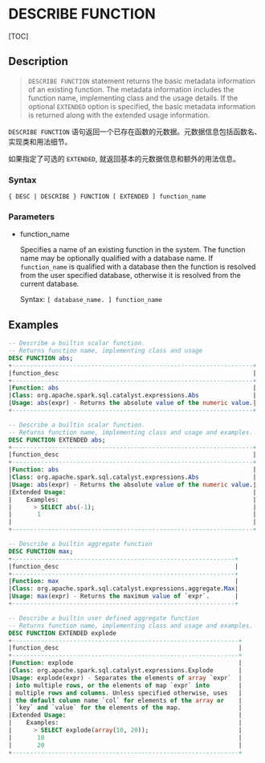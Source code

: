 # DESCRIBE FUNCTION

[TOC]

## Description

> `DESCRIBE FUNCTION` statement returns the basic metadata information of an existing function. The metadata information includes the function name, implementing class and the usage details. If the optional `EXTENDED` option is specified, the basic metadata information is returned along with the extended usage information.

`DESCRIBE FUNCTION` 语句返回一个已存在函数的元数据。元数据信息包括函数名、实现类和用法细节。

如果指定了可选的 `EXTENDED`, 就返回基本的元数据信息和额外的用法信息。


### Syntax

	{ DESC | DESCRIBE } FUNCTION [ EXTENDED ] function_name

### Parameters

- function_name

	Specifies a name of an existing function in the system. The function name may be optionally qualified with a database name. If `function_name` is qualified with a database then the function is resolved from the user specified database, otherwise it is resolved from the current database.

	Syntax: `[ database_name. ] function_name`

## Examples

```SQL
-- Describe a builtin scalar function.
-- Returns function name, implementing class and usage
DESC FUNCTION abs;
+-------------------------------------------------------------------+
|function_desc                                                      |
+-------------------------------------------------------------------+
|Function: abs                                                      |
|Class: org.apache.spark.sql.catalyst.expressions.Abs               |
|Usage: abs(expr) - Returns the absolute value of the numeric value.|
+-------------------------------------------------------------------+

-- Describe a builtin scalar function.
-- Returns function name, implementing class and usage and examples.
DESC FUNCTION EXTENDED abs;
+-------------------------------------------------------------------+
|function_desc                                                      |
+-------------------------------------------------------------------+
|Function: abs                                                      |
|Class: org.apache.spark.sql.catalyst.expressions.Abs               |
|Usage: abs(expr) - Returns the absolute value of the numeric value.|
|Extended Usage:                                                    |
|    Examples:                                                      |
|      > SELECT abs(-1);                                            |
|       1                                                           |
|                                                                   |
+-------------------------------------------------------------------+

-- Describe a builtin aggregate function
DESC FUNCTION max;
+--------------------------------------------------------------+
|function_desc                                                 |
+--------------------------------------------------------------+
|Function: max                                                 |
|Class: org.apache.spark.sql.catalyst.expressions.aggregate.Max|
|Usage: max(expr) - Returns the maximum value of `expr`.       |
+--------------------------------------------------------------+

-- Describe a builtin user defined aggregate function
-- Returns function name, implementing class and usage and examples.
DESC FUNCTION EXTENDED explode
+---------------------------------------------------------------+
|function_desc                                                  |
+---------------------------------------------------------------+
|Function: explode                                              |
|Class: org.apache.spark.sql.catalyst.expressions.Explode       |
|Usage: explode(expr) - Separates the elements of array `expr`  |
| into multiple rows, or the elements of map `expr` into        |
| multiple rows and columns. Unless specified otherwise, uses   |
| the default column name `col` for elements of the array or    |
| `key` and `value` for the elements of the map.                |
|Extended Usage:                                                |
|    Examples:                                                  |
|      > SELECT explode(array(10, 20));                         |
|       10                                                      |
|       20                                                      |
+---------------------------------------------------------------+
```